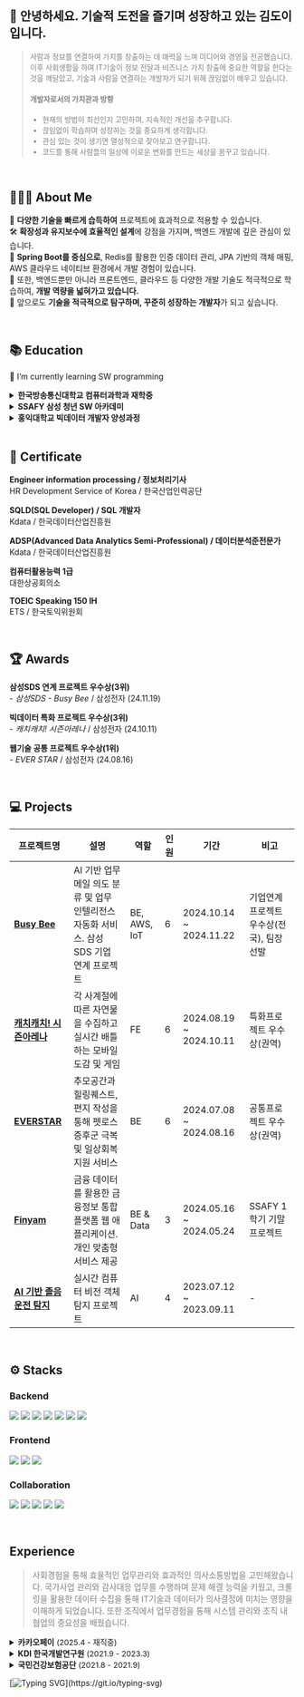 <!-- ![header](https://capsule-render.vercel.app/api?type=waving&color=timeGradient&text=Welcome%20to%20Doi's%20GitHub%20👋&animation=twinkling&fontSize=33&fontAlignY=35&&height=180) -->
<!-- [![Typing SVG](https://readme-typing-svg.demolab.com?font=Alkatra&weight=500&size=45&duration=7000&pause=3&color=222222&center=false&vCenter=false&repeat=true&width=1000&height=100&lines=안녕하세요,+도전을+즐기며+성장하는+김도이입니다.)](https://git.io/typing-svg) -->

<!-- <a href="https://solved.ac/kimdobbang"><img src="http://mazassumnida.wtf/api/mini/generate_badge?boj=kimdobbang"></a>
<a href="mailto:kimdoi.dev@gmail.com"><img src="https://img.shields.io/badge/kimdoi.dev-EA4335?style=flat&logo=gmail&logoColor=white"></a>
<a href="https://velog.io/@dobbang/posts"><img src="https://img.shields.io/badge/doi-20C997?style=flat&logo=velog&logoColor=white"></a> -->

## 🌱 안녕하세요. 기술적 도전을 즐기며 성장하고 있는 김도이입니다. 

<blockquote style="color: gray; font-size: 0.8rem;">
사람과 정보를 연결하여 가치를 창출하는 데 매력을 느껴 미디어와 경영을 전공했습니다. 이후 사회생활을 하며 IT기술이 정보 전달과 비즈니스 가치 창출에 중요한 역할을 한다는 것을 깨달았고, 기술과 사람을 연결하는 개발자가 되기 위해 끊임없이 배우고 있습니다.
</br>
  
  #### 개발자로서의 가치관과 방향  
  - 현재의 방법이 최선인지 고민하며, 지속적인 개선을 추구합니다.
  - 끊임없이 학습하며 성장하는 것을 중요하게 생각합니다.
  - 관심 있는 것이 생기면 열성적으로 찾아보고 연구합니다.
  - 코드를 통해 사람들의 일상에 이로운 변화를 만드는 세상을 꿈꾸고 있습니다.
</blockquote>
<br>

## 👩🏻‍💻 About Me
🚀  **다양한 기술을 빠르게 습득하여** 프로젝트에 효과적으로 적용할 수 있습니다.  
🛠️  **확장성과 유지보수에 효율적인 설계**에 강점을 가지며, 백엔드 개발에 깊은 관심이 있습니다.  
🌱  **Spring Boot를 중심으로**, Redis를 활용한 인증 데이터 관리, JPA 기반의 객체 매핑, AWS 클라우드 네이티브 환경에서 개발 경험이 있습니다.  
📌  또한, 백엔드뿐만 아니라 프론트엔드, 클라우드 등 다양한 개발 기술도 적극적으로 학습하여, **개발 역량을 넓혀가고 있습니다.**  
🎯  앞으로도 **기술을 적극적으로 탐구하며, 꾸준히 성장하는 개발자**가 되고 싶습니다.

<br>

## 📚 Education

🌱 I’m currently learning SW programming

<details>
<summary>
<span style="font-weight:bold">한국방송통신대학교 컴퓨터과학과 재학중</span>
</summary>
  <div> - 25.03 편입 (상경, 미디어 졸업 후 3학년 편입)</div>
  <br>
</details>

<details>
<summary>
<span style="font-weight:bold">SSAFY 삼성 청년 SW 아카데미</span>
</summary>
  <div> - 11기 Coding Track 수료</div>
  <div> - 1학기 SW역량 교육: 2024.01 ~ 2024.06</div>
  <div> - 2학기 실무 프로젝트: 2024.07 ~ 2024.12 </div>
  <br>
</details>

<details>
<summary>
<span style="font-weight:bold">홍익대학교 빅데이터 개발자 양성과정</span>
</summary>
  <div> - 2기 수료</div>
  <div> - python 교육 : 2023.04 ~ 2023.07</div>
  <div> - 프로젝트 : 2023.07 ~ 2023.09</div>
  <div> - 현장실습 : 2023.09 ~ 2023.11</div>
  
</details>
<br>

## 🏅 Certificate

**Engineer information processing / 정보처리기사**
<br>HR Development Service of Korea / 한국산업인력공단

**SQLD(SQL Developer) / SQL 개발자**
<br> Kdata / 한국데이터산업진흥원

**ADSP(Advanced Data Analytics Semi-Professional) / 데이터분석준전문가**
<br> Kdata / 한국데이터산업진흥원

**컴퓨터활용능력 1급**
<br> 대한상공회의소

**TOEIC Speaking 150 IH**
<br> ETS / 한국토익위원회

<br>

## 🏆 Awards

<!-- | **종류** | **대회**                               | **수상** | **주최기관**                       | **날짜**   |
| -------- | -------------------------------------- | -------- | ---------------------------------- | ---------- |
| 개발     | SSAFY 자율PJT 영상 포트폴리오 경진대회 | 1위      | 삼성전자                           | 2024-11-19 |
| 개발     | 삼성SDS 연계 프로젝트 우수상           | 3위      | 삼성전자                           | 2024-11-19 |
| 개발     | 빅데이터 특화 프로젝트 우수상          | 3위      | 삼성전자                           | 2024-10-11 |
| 개발     | 웹기술 공통 프로젝트 우수상            | 1위      | 삼성전자                           | 2024-08-16 |
| 비개발   | 한국관광공사 한국여행 꿀팁영상 공모전  | 우수상   | 문화체육관광부, 한국관광공사       | 2019-01-07 |
| 비개발   | 파나소닉 CSR 챌린지                    | 대상     | 파나소닉코리아(주)                 | 2019-01-04 |
| 비개발   | 파나소닉 PR챌린지 인쇄광고 부문        | 대상     | 부산국제광고제, 파나소닉코리아(주) | 2018-06-29 |
| 비개발   | 파나소닉 PR챌린지 우수상               | 우수상   | 파나소닉코리아(주)                 | 2018-06-29 | -->

**삼성SDS 연계 프로젝트 우수상(3위)**
<br>- _삼성SDS - Busy Bee_ / 삼성전자 (24.11.19)

**빅데이터 특화 프로젝트 우수상(3위)**
<br>- _캐치캐치! 시즌아레나_ / 삼성전자 (24.10.11)

**웹기술 공통 프로젝트 우수상(1위)**
<br>- _EVER STAR_ / 삼성전자 (24.08.16)

<br>  

## 💻 Projects

| 프로젝트명                                                                  | 설명                                                                                      | 역할         | 인원 | 기간                    | 비고                                     |
| --------------------------------------------------------------------------- | ----------------------------------------------------------------------------------------- | ------------ | ---- | ----------------------- | ---------------------------------------- |
| **[Busy Bee](https://github.com/kimdobbang/samsungSDS_BusyBee)**            | AI 기반 업무 메일 의도 분류 및 업무 인텔리전스 자동화 서비스. 삼성 SDS 기업 연계 프로젝트 | BE, AWS, IoT | 6    | 2024.10.14 ~ 2024.11.22 | 기업연계프로젝트 우수상(전국), 팀장 선발 |
| **[캐치캐치! 시즌아레나](https://github.com/kimdobbang/Catch-SeasonArena)** | 각 사계절에 따른 자연물을 수집하고 실시간 배틀하는 모바일 도감 및 게임                    | FE           | 6    | 2024.08.19 ~ 2024.10.11 | 특화프로젝트 우수상(권역)                |
| **[EVERSTAR](https://github.com/kimdobbang/EVER-STAR)**                     | 추모공간과 힐링퀘스트, 편지 작성을 통해 펫로스 증후군 극복 및 일상회복 지원 서비스        | BE           | 6    | 2024.07.08 ~ 2024.08.16 | 공통프로젝트 우수상(권역)                |
| **[Finyam](https://github.com/kimdobbang/11finalPJT)**                      | 금융 데이터를 활용한 금융정보 통합플랫폼 웹 애플리케이션. 개인 맞춤형 서비스 제공         | BE & Data    | 3    | 2024.05.16 ~ 2024.05.24 | SSAFY 1학기 기말 프로젝트                |
| **[AI 기반 졸음운전 탐지](https://www.notion.so/doikim/ai-9af4778d9ec54fbfab017039e32343ec)**                                 | 실시간 컴퓨터 비전 객체 탐지 프로젝트                                                     | AI           | 4    | 2023.07.12 ~ 2023.09.11 | -                                        |

<br>  

## ⚙️ Stacks

### Backend

<img src="https://img.shields.io/badge/Spring Boot-6DB33F?style=flat-square&logo=SpringBoot&logoColor=white"/> <img src="https://img.shields.io/badge/Hibernate-59666C?style=flat-square&logo=Hibernate&logoColor=white"/> <img src="https://img.shields.io/badge/Django%20REST-092E20?style=flat-square&logo=django&logoColor=white"/> <!-- <img src="https://img.shields.io/badge/Node.js-339933?style=flat-square&logo=Node.js&logoColor=white"/>  --><img src="https://img.shields.io/badge/MySQL-4479A1?style=flat-square&logo=MySQL&logoColor=white"/> <img src="https://img.shields.io/badge/Amazon%20DynamoDB-4053D6?style=flat-square&logo=Amazon%20DynamoDB&logoColor=white"/> <img src="https://img.shields.io/badge/Redis-FF4438?style=flat-square&logo=Redis&logoColor=white"/> <img src="https://img.shields.io/badge/Amazon_AWS-FF9900?style=flat-square&logo=amazonaws&logoColor=white"/>

<!-- <img src="https://img.shields.io/badge/Python-3776AB?style=flat-square&logo=Python&logoColor=white"/> -->
<!-- <img src="https://img.shields.io/badge/PostgreSQL-316192?style=flat-square&logo=postgresql&logoColor=white"/> -->

### Frontend

<img src="https://img.shields.io/badge/React-20232A?style=flat-square&logo=react&logoColor=61DAFB"/> <img src="https://img.shields.io/badge/Redux-593D88?style=flat-square&logo=redux&logoColor=white"/> <img src="https://img.shields.io/badge/Tailwind_CSS-38B2AC?style=flat-square&logo=tailwind-css&logoColor=white"/>

<!-- <img src="https://img.shields.io/badge/JavaScript-F7DF1E?style=flat-square&logo=JavaScript&logoColor=black"/> -->
<!-- <img src="https://img.shields.io/badge/Typescript-3178C6?style=flat-square&logo=Typescript&logoColor=white"/> -->
<!-- <img src="https://img.shields.io/badge/React-61DAFB?style=flat-square&logo=React&logoColor=black"/> -->
<!-- <img src="https://img.shields.io/badge/Vue.js-4FC08D?style=flat-square&logo=Vue.js&logoColor=white"/> -->

### Collaboration

<img src="https://img.shields.io/badge/Git-F05032?style=flat-square&logo=Git&logoColor=white"/> <img src="https://img.shields.io/badge/Jira-0052CC?style=flat-square&logo=Jira&logoColor=white"/> <img src="https://img.shields.io/badge/Notion-000000?style=flat-square&logo=Notion&logoColor=white"/> <img src="https://img.shields.io/badge/Mattermost-0058CC?style=flat-square&logo=Mattermost&logoColor=white"/> <img src="https://img.shields.io/badge/Slack-4A154B?style=flat-square&logo=slack&logoColor=white"/>

<!-- <img src="https://img.shields.io/badge/GitHub-181717?style=flat-square&logo=GitHub&logoColor=white"/> -->
<!-- <img src="https://img.shields.io/badge/GitLab-FC6D26?style=flat-square&logo=GitLab&logoColor=white"/> -->
<!-- <img src="https://img.shields.io/badge/ChatGPT-74aa9c?style=flat-square&logo=openai&logoColor=white"/> -->

<br>

## **Experience**

<blockquote style="color: gray; font-size: 0.9rem;">
사회경험을 통해 효율적인 업무관리와 효과적인 의사소통방법을 고민해왔습니다. 국가사업 관리와 감사대응 업무를 수행하며 문제 해결 능력을 키웠고, 크롤링을 활용한 데이터 수집을 통해 IT기술과 데이터가 의사결정에 미치는 영향을 이해하게 되었습니다. 또한 조직에서 업무경험을 통해 시스템 관리와 조직 내 협업의 중요성을 배웠습니다.</blockquote>

<details>
  <summary><b>카카오페이</b> <span style="font-size: 0.85rem;">(2025.4 - 재직중)</span></summary>
  <p style="font-size: 0.9rem; font-weight: bold;">Tech Platform, SRE</p>
  <ul>
    <li>대고객 서비스 배포 및 운영</li>
    <li>카카오페이 대고객 서비스의 안정적 운영을 위해, 빠르고 안정적인 SW 릴리즈 운영/관리/개발하는 것을 목표로 합니다. 개발팀과 협력하여, 배포 계획 수립부터 배포 수행까지 필요한 모든 단계의 개선을 위해 노력합니다. 또한, DevOps팀과의 협업을 통해 CI/CD 파이프라인 구축 및 배포 프로세스 개선에 힘쓰고 있습니다.</li>
  </ul>
</details>  

<details>
  <summary><b>KDI 한국개발연구원</b> <span style="font-size: 0.85rem;">(2021.9 - 2023.3)</span></summary>
  <p style="font-size: 0.9rem; font-weight: bold;">Administration affairs, Communication</p>
  <ul>
    <li><b>국제개발협력센터 연구원</b> (2022.3-2023.3)
      <ul>
        <li>국가사업 관리 및 행정총무</li>
        <li>감사원, 국회 등 감사대응</li>
      </ul>
    </li>
    <li><b>대외협력실 인턴</b> (2021.9-2022.3)
      <ul>
        <li>Python을 활용해 웹 크롤링으로 데이터를 수집 및 정리하여 보고서 작성 지원</li>
        <li>홈페이지 기고 게시판 관리</li>
      </ul>
    </li>
  </ul>
</details>

<details>
  <summary><b>국민건강보험공단</b> <span style="font-size: 0.85rem;">(2021.8 - 2021.9)</span></summary>
  <p style="font-size: 0.9rem; font-weight: bold;">Insurance Eligibility and Imposition</p>
  <ul>
    <li>건강보험 및 자격 부과 관련 업무</li>
    <li>보험료 재심사 및 국민 지원금 지급 심사</li>
    <li>기존 업무 흐름을 분석하고, 효율성을 높이기 위한 방안 도출</li>
  </ul>
</details>  

<!-- ## 📊 Github Stats

[![Github stats](https://github-readme-stats.vercel.app/api?username=kimdobbang&show_icons=true&include_all_commits=true)](https://github.com/kimdobbang/github-readme-stats)
[![Top Langs](https://github-readme-stats.vercel.app/api/top-langs/?username=kimdobbang&layout=compact)](https://github.com/kimdobbang/github-readme-stats) -->

<!-- <br> -->
<!-- ## Algorithm
[![Solved.ac
프로필](http://mazassumnida.wtf/api/v2/generate_badge?boj=kimdobbang)](https://solved.ac/kimdobbang) -->
<!--
**kimdobbang/kimdobbang** is a ✨ _special_ ✨ repository because its `README.md` (this file) appears on your GitHub profile.

Here are some ideas to get you started:
- 🔭 I’m currently working on ...
- 🌱 I’m currently learning ...
- 👯 I’m looking to collaborate on ...
- 🤔 I’m looking for help with ...
- 💬 Ask me about ...
- 📫 How to reach me: ...
- 😄 Pronouns: ...
- ⚡ Fun fact: ...
-->
[![Typing SVG](https://readme-typing-svg.demolab.com?font=Alkatra&weight=500&size=45&duration=7000&pause=3&color=222222&center=false&vCenter=false&repeat=true&width=1000&height=100&lines=Thank+You!)](https://git.io/typing-svg)
